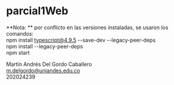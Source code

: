 # parcial1Web
**Nota: ** por conflicto en las versiones instaladas, se usaron los comandos: <br />
npm install typescript@4.9.5 --save-dev --legacy-peer-deps<br />
npm install --legacy-peer-deps<br />
npm start

Martín Andrés Del Gordo Caballero <br />
m.delgordo@uniandes.edu.co<br />
202024239
